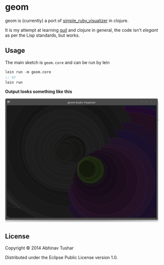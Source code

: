 # geom

geom is (currently) a port of [simple_ruby_visualizer](https://github.com/dguttman/simple_ruby_visualizer) in clojure.

It is my attempt at learning [quil](https://github.com/quil/quil) and clojure in general, the code isn't *elegant* as per the Lisp standards, but works.

## Usage

The main sketch is `geom.core` and can be run by lein

```clojure
lein run -m geom.core
;; or
lein run
```

**Output looks something like this**

![screen](screen.png)

## License

Copyright © 2014 Abhinav Tushar

Distributed under the Eclipse Public License version 1.0.
